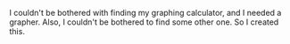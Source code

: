 I couldn't be bothered with finding my graphing calculator, and I needed a
grapher. Also, I couldn't be bothered to find some other one. So I created this.
